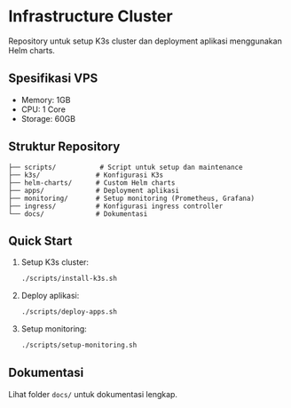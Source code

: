 # Infrastructure Cluster

Repository untuk setup K3s cluster dan deployment aplikasi menggunakan Helm charts.

## Spesifikasi VPS
- Memory: 1GB
- CPU: 1 Core  
- Storage: 60GB

## Struktur Repository

```
├── scripts/           # Script untuk setup dan maintenance
├── k3s/              # Konfigurasi K3s
├── helm-charts/      # Custom Helm charts
├── apps/             # Deployment aplikasi
├── monitoring/       # Setup monitoring (Prometheus, Grafana)
├── ingress/          # Konfigurasi ingress controller
└── docs/             # Dokumentasi
```

## Quick Start

1. Setup K3s cluster:
   ```bash
   ./scripts/install-k3s.sh
   ```

2. Deploy aplikasi:
   ```bash
   ./scripts/deploy-apps.sh
   ```

3. Setup monitoring:
   ```bash
   ./scripts/setup-monitoring.sh
   ```

## Dokumentasi

Lihat folder `docs/` untuk dokumentasi lengkap.
